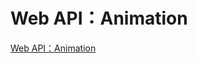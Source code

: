 # Web API：Animation
[Web API：Animation](https://aiwithcloud.com/2022/09/16/web_api%ef%bc%9aanimation/)